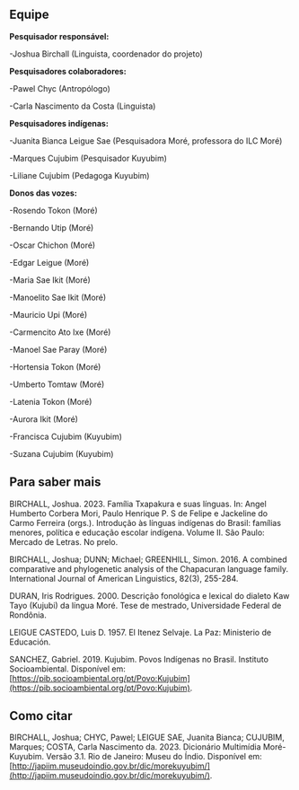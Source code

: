 

**Equipe**
-----------

**Pesquisador responsável:**

-Joshua Birchall (Linguista, coordenador do projeto)

**Pesquisadores colaboradores:**

-Pawel Chyc 	(Antropólogo)

-Carla Nascimento da Costa (Linguista)

**Pesquisadores indígenas:**

-Juanita Bianca Leigue Sae (Pesquisadora Moré, professora do ILC Moré)

-Marques Cujubim (Pesquisador Kuyubim)

-Liliane Cujubim (Pedagoga Kuyubim)

**Donos das vozes:**

-Rosendo Tokon (Moré)

-Bernando Utip (Moré)

-Oscar Chichon (Moré)

-Edgar Leigue (Moré)

-Maria Sae Ikit (Moré)

-Manoelito Sae Ikit (Moré)

-Mauricio Upi (Moré)

-Carmencito Ato Ixe (Moré)

-Manoel Sae Paray (Moré)

-Hortensia Tokon (Moré)

-Umberto Tomtaw (Moré)

-Latenia Tokon (Moré)

-Aurora Ikit (Moré)

-Francisca Cujubim (Kuyubim)

-Suzana Cujubim (Kuyubim)


**Para saber mais**
-----------

BIRCHALL, Joshua. 2023. Família Txapakura e suas línguas. In: Angel Humberto Corbera Mori, Paulo Henrique P. S de Felipe e Jackeline do Carmo Ferreira (orgs.). Introdução às línguas indígenas do Brasil: famílias menores, política e educação escolar indígena. Volume II. São Paulo: Mercado de Letras. No prelo.

BIRCHALL, Joshua; DUNN; Michael; GREENHILL, Simon. 2016. A combined comparative and phylogenetic analysis of the Chapacuran language family. International Journal of American Linguistics, 82(3), 255-284. 

DURAN, Iris Rodrigues. 2000. Descrição fonológica e lexical do dialeto Kaw Tayo (Kujubi) da língua Moré. Tese de mestrado, Universidade Federal de Rondônia.

LEIGUE CASTEDO, Luis D. 1957. El Itenez Selvaje. La Paz: Ministerio de Educación.

SANCHEZ, Gabriel. 2019. Kujubim. Povos Indígenas no Brasil. Instituto Socioambiental. Disponível em: [https://pib.socioambiental.org/pt/Povo:Kujubim](https://pib.socioambiental.org/pt/Povo:Kujubim).



**Como citar**
-----------

BIRCHALL, Joshua; CHYC, Pawel; LEIGUE SAE, Juanita Bianca; CUJUBIM, Marques; COSTA, Carla Nascimento da. 2023. Dicionário Multimídia Moré-Kuyubim. Versão 3.1. Rio de Janeiro: Museu do Índio.  Disponível em: [http://japiim.museudoindio.gov.br/dic/morekuyubim/](http://japiim.museudoindio.gov.br/dic/morekuyubim/).
